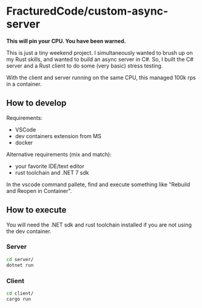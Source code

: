 # FracturedCode/custom-async-server

**This will pin your CPU. You have been warned.**

This is just a tiny weekend project. I simultaneously wanted to brush up on my Rust skills, and wanted to build an async server in C#. So, I built the C# server and a Rust client to do some (very basic) stress testing.

With the client and server running on the same CPU, this managed 100k rps in a container.

## How to develop

Requirements:
- VSCode
- dev containers extension from MS
- docker

Alternative requirements (mix and match):
- your favorite IDE/text editor
- rust toolchain and .NET 7 sdk

In the vscode command pallete, find and execute something like "Rebuild and Reopen in Container".

## How to execute

You will need the .NET sdk and rust toolchain installed if you are not using the dev container.

### Server

```bash
cd server/
dotnet run
```

### Client

```bash
cd client/
cargo run
```